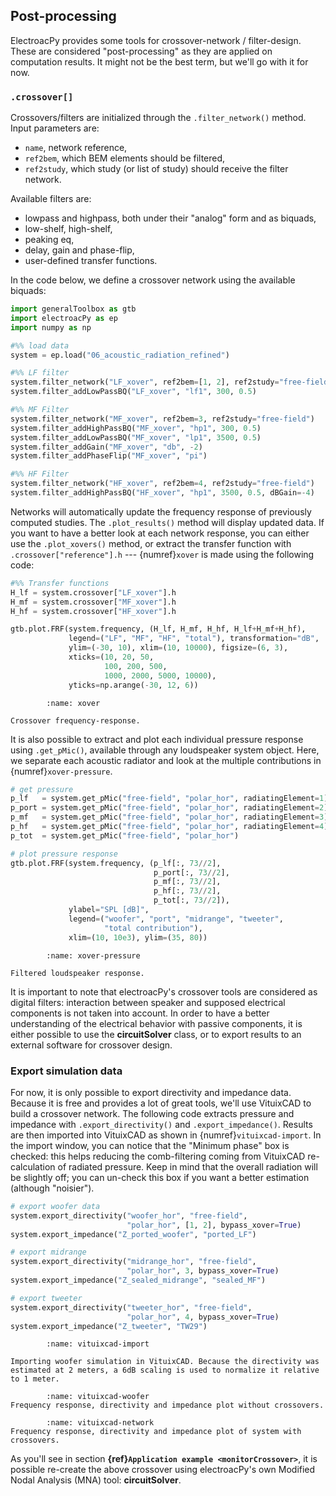 ## Post-processing
ElectroacPy provides some tools for crossover-network / filter-design. These are considered "post-processing" as they are applied on computation results. It might not be the best term, but we'll go with it for now.


### `.crossover[]`
Crossovers/filters are initialized through the `.filter_network()` method. Input parameters are:

- `name`, network reference,
- `ref2bem`, which BEM elements should be filtered,
- `ref2study`, which study (or list of study) should receive the filter network.

Available filters are:

- lowpass and highpass, both under their "analog" form and as biquads,
- low-shelf, high-shelf,
- peaking eq, 
- delay, gain and phase-flip,
- user-defined transfer functions.

In the code below, we define a crossover network using the available biquads:
```python
import generalToolbox as gtb
import electroacPy as ep
import numpy as np

#%% load data
system = ep.load("06_acoustic_radiation_refined")

#%% LF filter
system.filter_network("LF_xover", ref2bem=[1, 2], ref2study="free-field")
system.filter_addLowPassBQ("LF_xover", "lf1", 300, 0.5)

#%% MF Filter
system.filter_network("MF_xover", ref2bem=3, ref2study="free-field")
system.filter_addHighPassBQ("MF_xover", "hp1", 300, 0.5)
system.filter_addLowPassBQ("MF_xover", "lp1", 3500, 0.5)
system.filter_addGain("MF_xover", "db", -2)
system.filter_addPhaseFlip("MF_xover", "pi")

#%% HF Filter
system.filter_network("HF_xover", ref2bem=4, ref2study="free-field")
system.filter_addHighPassBQ("HF_xover", "hp1", 3500, 0.5, dBGain=-4)
```

Networks will automatically update the frequency response of previously computed studies. The `.plot_results()` method will display updated data. If you want to have a better look at each network response, you can either use the `.plot_xovers()` method, or extract the transfer function with `.crossover["reference"].h` --- {numref}`xover` is made using the following code:

```python
#%% Transfer functions
H_lf = system.crossover["LF_xover"].h
H_mf = system.crossover["MF_xover"].h
H_hf = system.crossover["HF_xover"].h

gtb.plot.FRF(system.frequency, (H_lf, H_mf, H_hf, H_lf+H_mf+H_hf), 
             legend=("LF", "MF", "HF", "total"), transformation="dB",
             ylim=(-30, 10), xlim=(10, 10000), figsize=(6, 3),
             xticks=(10, 20, 50, 
                     100, 200, 500, 
                     1000, 2000, 5000, 10000),
             yticks=np.arange(-30, 12, 6))

```

```{figure} ./postP_images/crossovers_b.svg
        :name: xover

Crossover frequency-response.
```

It is also possible to extract and plot each individual pressure response using `.get_pMic()`, available through any loudspeaker system object. Here, we separate each acoustic radiator and look at the multiple contributions in {numref}`xover-pressure`.

```python
# get pressure
p_lf   = system.get_pMic("free-field", "polar_hor", radiatingElement=1)
p_port = system.get_pMic("free-field", "polar_hor", radiatingElement=2)
p_mf   = system.get_pMic("free-field", "polar_hor", radiatingElement=3)
p_hf   = system.get_pMic("free-field", "polar_hor", radiatingElement=4)
p_tot  = system.get_pMic("free-field", "polar_hor")

# plot pressure response
gtb.plot.FRF(system.frequency, (p_lf[:, 73//2], 
                                p_port[:, 73//2],
                                p_mf[:, 73//2],
                                p_hf[:, 73//2],
                                p_tot[:, 73//2]), 
             ylabel="SPL [dB]",
             legend=("woofer", "port", "midrange", "tweeter", 
                     "total contribution"),
             xlim=(10, 10e3), ylim=(35, 80))
```

```{figure} ./postP_images/pressure_xover_b.svg
        :name: xover-pressure

Filtered loudspeaker response.
```

It is important to note that electroacPy's crossover tools are considered as digital filters: interaction between speaker and supposed electrical components is not taken into account. In order to have a better understanding of the electrical behavior with passive components, it is either possible to use the **circuitSolver** class, or to export results to an external software for crossover design. 

### Export simulation data
For now, it is only possible to export directivity and impedance data. Because it is free and provides a lot of great tools, we'll use VituixCAD to build a crossover network. The following code extracts pressure and impedance with `.export_directivity()` and `.export_impedance()`. Results are then imported into VituixCAD as shown in {numref}`vituixcad-import`. In the import window, you can notice that the "Minimum phase" box is checked: this helps reducing the comb-filtering coming from VituixCAD re-calculation of radiated pressure. Keep in mind that the overall radiation will be slightly off; you can un-check this box if you want a better estimation (although "noisier").

```python
# export woofer data 
system.export_directivity("woofer_hor", "free-field", 
                          "polar_hor", [1, 2], bypass_xover=True)
system.export_impedance("Z_ported_woofer", "ported_LF")

# export midrange
system.export_directivity("midrange_hor", "free-field", 
                          "polar_hor", 3, bypass_xover=True)
system.export_impedance("Z_sealed_midrange", "sealed_MF")

# export tweeter
system.export_directivity("tweeter_hor", "free-field", 
                          "polar_hor", 4, bypass_xover=True)
system.export_impedance("Z_tweeter", "TW29")
```

```{figure} ./postP_images/vituixcad_parameter_import.png
        :name: vituixcad-import

Importing woofer simulation in VituixCAD. Because the directivity was estimated at 2 meters, a 6dB scaling is used to normalize it relative to 1 meter.
```

```{figure} ./postP_images/vituixcad_woofer_b.png
        :name: vituixcad-woofer
Frequency response, directivity and impedance plot without crossovers.
```

```{figure} ./postP_images/vituixcad_network_b.png
        :name: vituixcad-network
Frequency response, directivity and impedance plot of system with crossovers.
```

As you'll see in section **{ref}`Application example <monitorCrossover>`**, it is possible re-create the above crossover using electroacPy's own Modified Nodal Analysis (MNA) tool: **circuitSolver**.
